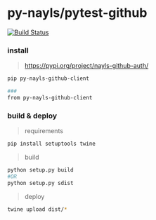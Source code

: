 # py-nayls/pytest-github

[![Build Status](https://travis-ci.org/py-nayls/pytest-github-auth.svg?branch=master)](https://travis-ci.org/py-nayls/pytest-github-auth)

### install

> https://pypi.org/project/nayls-github-auth/
```sh
pip py-nayls-github-client

###
from py-nayls-github-client
```


### build & deploy

> requirements

```sh
pip install setuptools twine
```


> build

```sh
python setup.py build
#OR
python setup.py sdist
```

> deploy

```sh
twine upload dist/*
```
